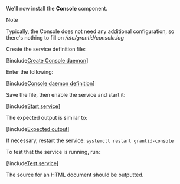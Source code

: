 ﻿We'll now install the **Console** component.

> [!NOTE]
> Typically, the Console does not need any additional configuration, so there's nothing to fill on */etc/grantid/console.log*

Create the service definition file:

[!include[Create Console daemon](../../../../../../includes/grant-id/linux/create-daemon-console.md)]

Enter the following:

[!include[Console daemon definition](../../../../../../includes/grant-id/linux/daemon-definition-console.md)]

Save the file, then enable the service and start it:

[!include[Start service](../../../../../../includes/grant-id/linux/start-console.md)]

The expected output is similar to:

[!include[Expected output](../../../../../../includes/grant-id/linux/start-output-console.md)]

If necessary, restart the service: `systemctl restart grantid-console`

To test that the service is running, run:

[!include[Test service](../../../../../../includes/grant-id/linux/test-daemon-console.md)]

The source for an HTML document should be outputted.
